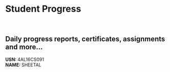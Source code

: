 # Student Progress
<br>

## Daily progress reports, certificates, assignments and more...

<b> USN: </b> 4AL16CS091   <br>
<b> NAME: </b>  SHEETAL
